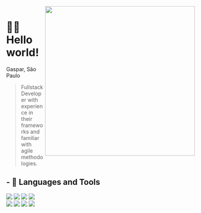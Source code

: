 <img src="https://raw.githubusercontent.com/MicaelliMedeiros/micaellimedeiros/master/image/computer-illustration.png" min-width="400px" max-width="400px" width="400px" align="right">

<h1>🙋‍♂️ Hello world!</h1>

Gaspar, São Paulo

> Fullstack Developer with experience in their frameworks and familiar with agile methodologies.

## - 🧠 Languages ​​and Tools

[![](https://skillicons.dev/icons?i=lua)]([https://developer.mozilla.org/en-US/docs/Web/JavaScript](https://www.lua.org))
[![](https://skillicons.dev/icons?i=js)](https://developer.mozilla.org/en-US/docs/Web/JavaScript)
[![](https://skillicons.dev/icons?i=ts)](https://www.typescriptlang.org/docs/)
[![](https://skillicons.dev/icons?i=py)](https://www.python.org)
<br>
[![](https://skillicons.dev/icons?i=nodejs)](https://nodejs.org/en/docs/)
[![](https://skillicons.dev/icons?i=discordjs)](https://discord.js.org/#/docs/main/stable/general/welcome)
[![](https://skillicons.dev/icons?i=prisma)](https://www.prisma.io)
[![](https://skillicons.dev/icons?i=vscode)](https://code.visualstudio.com)
